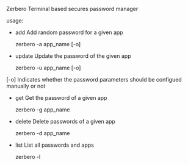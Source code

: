Zerbero
Terminal based secures password manager

usage:
- add
Add random password for a given app
    
    zerbero -a app_name [-o]

- update
Update the password of the given app

    zerbero -u app_name [-o]

[-o] Indicates whether the password parameters should be configued manually or not

- get
Get the password of a given app

    zerbero -g app_name

- delete
Delete passwords of a given app

    zerbero -d app_name

- list
List all passwords and apps

    zerbero -l

